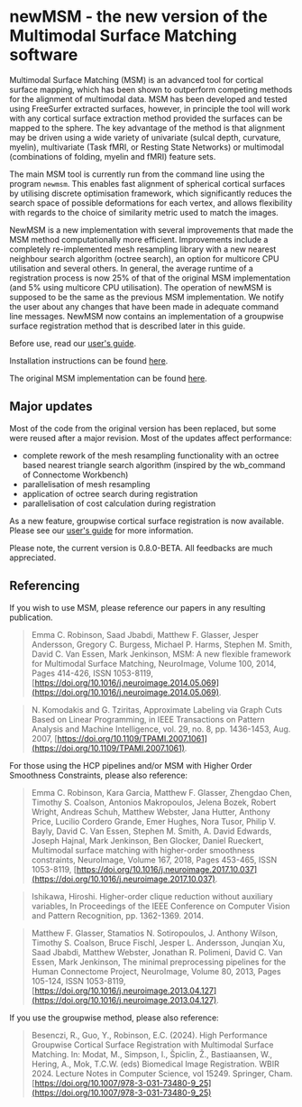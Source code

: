# newMSM - the new version of the Multimodal Surface Matching software

Multimodal Surface Matching (MSM) is an advanced tool for cortical surface mapping, which has been shown to outperform competing methods for the alignment of multimodal data. MSM has been developed and tested using FreeSurfer extracted surfaces, however, in principle the tool will work with any cortical surface extraction method provided the surfaces can be mapped to the sphere. The key advantage of the method is that alignment may be driven using a wide variety of univariate (sulcal depth, curvature, myelin), multivariate (Task fMRI, or Resting State Networks) or multimodal (combinations of folding, myelin and fMRI) feature sets.

The main MSM tool is currently run from the command line using the program `newmsm`. This enables fast alignment of spherical cortical surfaces by utilising discrete optimisation framework, which significantly reduces the search space of possible deformations for each vertex, and allows flexibility with regards to the choice of similarity metric used to match the images.

NewMSM is a new implementation with several improvements that made the MSM method computationally more efficient. Improvements include a completely re-implemented mesh resampling library with a new nearest neighbour search algorithm (octree search), an option for multicore CPU utilisation and several others. In general, the average runtime of a registration process is now 25% of that of the original MSM implementation (and 5% using multicore CPU utilisation). The operation of newMSM is supposed to be the same as the previous MSM implementation. We notify the user about any changes that have been made in adequate command line messages. NewMSM now contains an implementation of a groupwise surface registration method that is described later in this guide.

Before use, read our [user's guide](docs/guide.md).

Installation instructions can be found [here](docs/install.md).

The original MSM implementation can be found [here](https://github.com/ecr05/MSM_HOCR/).

## Major updates

Most of the code from the original version has been replaced, but some were reused after a major revision. Most of the updates affect performance:
 - complete rework of the mesh resampling functionality with an octree based nearest triangle search algorithm (inspired by the wb_command of Connectome Workbench)
 - parallelisation of mesh resampling
 - application of octree search during registration
 - parallelisation of cost calculation during registration

As a new feature, groupwise cortical surface registration is now available. Please see our [user's guide](https://github.com/rbesenczi/newMSM/docs/guide.md) for more information.

Please note, the current version is 0.8.0-BETA. All feedbacks are much appreciated.

## Referencing

If you wish to use MSM, please reference our papers in any resulting publication.

> Emma C. Robinson, Saad Jbabdi, Matthew F. Glasser, Jesper Andersson, Gregory C. Burgess, Michael P. Harms, Stephen M. Smith, David C. Van Essen, Mark Jenkinson, MSM: A new flexible framework for Multimodal Surface Matching, NeuroImage, Volume 100, 2014, Pages 414-426, ISSN 1053-8119, [https://doi.org/10.1016/j.neuroimage.2014.05.069](https://doi.org/10.1016/j.neuroimage.2014.05.069).


> N. Komodakis and G. Tziritas, Approximate Labeling via Graph Cuts Based on Linear Programming, in IEEE Transactions on Pattern Analysis and Machine Intelligence, vol. 29, no. 8, pp. 1436-1453, Aug. 2007, [https://doi.org/10.1109/TPAMI.2007.1061](https://doi.org/10.1109/TPAMI.2007.1061). 

For those using the HCP pipelines and/or MSM with Higher Order Smoothness Constraints, please also reference:

> Emma C. Robinson, Kara Garcia, Matthew F. Glasser, Zhengdao Chen, Timothy S. Coalson, Antonios Makropoulos, Jelena Bozek, Robert Wright, Andreas Schuh, Matthew Webster, Jana Hutter, Anthony Price, Lucilio Cordero Grande, Emer Hughes, Nora Tusor, Philip V. Bayly, David C. Van Essen, Stephen M. Smith, A. David Edwards, Joseph Hajnal, Mark Jenkinson, Ben Glocker, Daniel Rueckert, Multimodal surface matching with higher-order smoothness constraints, NeuroImage, Volume 167, 2018, Pages 453-465, ISSN 1053-8119, [https://doi.org/10.1016/j.neuroimage.2017.10.037](https://doi.org/10.1016/j.neuroimage.2017.10.037).

> Ishikawa, Hiroshi. Higher-order clique reduction without auxiliary variables, In Proceedings of the IEEE Conference on Computer Vision and Pattern Recognition, pp. 1362-1369. 2014.

> Matthew F. Glasser, Stamatios N. Sotiropoulos, J. Anthony Wilson, Timothy S. Coalson, Bruce Fischl, Jesper L. Andersson, Junqian Xu, Saad Jbabdi, Matthew Webster, Jonathan R. Polimeni, David C. Van Essen, Mark Jenkinson, The minimal preprocessing pipelines for the Human Connectome Project, NeuroImage, Volume 80, 2013, Pages 105-124, ISSN 1053-8119, [https://doi.org/10.1016/j.neuroimage.2013.04.127](https://doi.org/10.1016/j.neuroimage.2013.04.127).

If you use the groupwise method, please also reference:

> Besenczi, R., Guo, Y., Robinson, E.C. (2024). High Performance Groupwise Cortical Surface Registration with Multimodal Surface Matching. In: Modat, M., Simpson, I., Špiclin, Ž., Bastiaansen, W., Hering, A., Mok, T.C.W. (eds) Biomedical Image Registration. WBIR 2024. Lecture Notes in Computer Science, vol 15249. Springer, Cham. [https://doi.org/10.1007/978-3-031-73480-9_25](https://doi.org/10.1007/978-3-031-73480-9_25)

